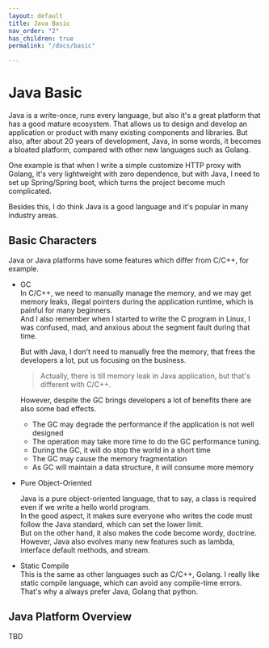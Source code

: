 ```yaml
---
layout: default
title: Java Basic
nav_order: "2"
has_children: true
permalink: "/docs/basic"

---
```

# Java Basic

Java is a write-once, runs every language, but also it's a great platform that has a good mature ecosystem. That allows us to design and develop an application or product with many existing components and libraries. But also, after about 20 years of development, Java, in some words, it becomes a bloated platform, compared with other new languages such as Golang.

One example is that when I write a simple customize HTTP proxy with Golang, it's very lightweight with zero dependence, but with Java, I need to set up Spring/Spring boot, which turns the project become much complicated.

Besides this, I do think Java is a good language and it's popular in many industry areas.

## Basic Characters

Java or Java platforms have some features which differ from C/C++, for example.

* GC  
  In C/C++, we need to manually manage the memory, and we may get memory leaks, illegal pointers during the application runtime, which is painful for many beginners.  
  And I also remember when I started to write the C program in Linux, I was confused, mad, and anxious about the segment fault during that time.

  But with Java, I don't need to manually free the memory, that frees the developers a lot, put us focusing on the business.

  > Actually, there is till memory leak in Java application, but that's different with C/C++.

  However, despite the GC brings developers a lot of benefits there are also some bad effects.
  * The GC may degrade the performance if the application is not well designed
  * The operation may take more time to do the GC performance tuning.
  * During the GC, it will do stop the world in a short time
  * The GC may cause the memory fragmentation
  * As GC will maintain a data structure, it will consume more memory
* Pure Object-Oriented

  Java is a pure object-oriented language, that to say, a class is required even if we write a hello world program.  
  In the good aspect, it makes sure everyone who writes the code must follow the Java standard, which can set the lower limit.  
  But on the other hand, it also makes the code become wordy, doctrine.  
  However, Java also evolves many new features such as lambda, interface default methods, and stream.
* Static Compile  
  This is the same as other languages such as C/C++, Golang. I really like static compile language, which can avoid any compile-time errors. That's why a always prefer Java, Golang that python.

## Java Platform Overview

TBD